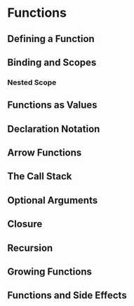 # Functions
## Defining a Function
## Binding and Scopes
### Nested Scope
## Functions as Values
## Declaration Notation
## Arrow Functions
## The Call Stack
## Optional Arguments
## Closure
## Recursion
## Growing Functions
## Functions and Side Effects